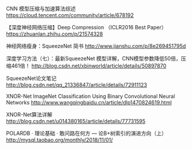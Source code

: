 
CNN 模型压缩与加速算法综述
<https://cloud.tencent.com/community/article/678192>

【深度神经网络压缩】Deep Compression （ICLR2016 Best Paper）
<https://zhuanlan.zhihu.com/p/21574328>

神经网络瘦身：SqueezeNet 简书
<http://www.jianshu.com/p/8e269451795d>

深度学习方法（七）：最新SqueezeNet 模型详解，CNN模型参数降低50倍，压缩461倍！
http://blog.csdn.net/xbinworld/article/details/50897870


SqueezeNet论文笔记
<http://blog.csdn.net/qq_21336847/article/details/72911123>

XNOR-Net ImageNet Classification Using Binary Convolutional Neural Networks
<http://www.wangqingbaidu.cn/article/dlp1470824619.html>

XNOR-Net算法详解
<http://blog.csdn.net/u014380165/article/details/77731595>


POLARDB · 理论基础 · 敢问路在何方 — 论B+树索引的演进方向（上）  
<http://mysql.taobao.org/monthly/2018/11/01/>  